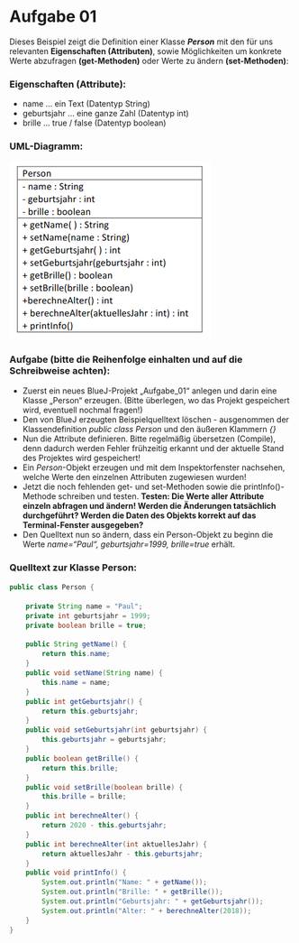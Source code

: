 # Aufgabe 01
Dieses Beispiel zeigt die Definition einer Klasse ***Person*** mit den für uns relevanten **Eigenschaften (Attributen)**, sowie
Möglichkeiten um konkrete Werte abzufragen **(get-Methoden)** oder Werte zu ändern **(set-Methoden)**:

### Eigenschaften (Attribute):

- name ... ein Text (Datentyp String)
- geburtsjahr ... eine ganze Zahl (Datentyp int)
- brille ... true / false (Datentyp boolean)

### UML-Diagramm:

![](uml.png)

### Aufgabe (bitte die Reihenfolge einhalten und auf die Schreibweise achten):

- Zuerst ein neues BlueJ-Projekt „Aufgabe_01“ anlegen und darin eine Klasse „Person“ erzeugen.
(Bitte überlegen, wo das Projekt gespeichert wird, eventuell nochmal fragen!)
- Den von BlueJ erzeugten Beispielquelltext löschen - ausgenommen der Klassendefinition
*public class Person* und den äußeren Klammern *{}*
- Nun die Attribute definieren.
Bitte regelmäßig übersetzen (Compile), denn dadurch werden Fehler frühzeitig erkannt und der aktuelle
Stand des Projektes wird gespeichert!
- Ein *Person*-Objekt erzeugen und mit dem Inspektorfenster nachsehen, welche Werte den einzelnen
Attributen zugewiesen wurden!
- Jetzt die noch fehlenden get- und set-Methoden sowie die printInfo()-Methode schreiben und testen.
**Testen: Die Werte aller Attribute einzeln abfragen und ändern!
Werden die Änderungen tatsächlich durchgeführt?
Werden die Daten des Objekts korrekt auf das Terminal-Fenster ausgegeben?**
- Den Quelltext nun so ändern, dass ein Person-Objekt zu beginn die Werte
*name=“Paul“, geburtsjahr=1999, brille=true* erhält.

### Quelltext zur Klasse Person:

```java
public class Person {
    
    private String name = "Paul";
    private int geburtsjahr = 1999;
    private boolean brille = true;
    
    public String getName() {
        return this.name;
    }
    public void setName(String name) {
        this.name = name;
    }
    public int getGeburtsjahr() {
        return this.geburtsjahr;
    }
    public void setGeburtsjahr(int geburtsjahr) {
        this.geburtsjahr = geburtsjahr;
    }
    public boolean getBrille() {
        return this.brille;
    }
    public void setBrille(boolean brille) {
        this.brille = brille;
    }
    public int berechneAlter() {
        return 2020 - this.geburtsjahr;
    }
    public int berechneAlter(int aktuellesJahr) {
        return aktuellesJahr - this.geburtsjahr;
    }
    public void printInfo() {
        System.out.println("Name: " + getName());
        System.out.println("Brille: " + getBrille());
        System.out.println("Geburtsjahr: " + getGeburtsjahr());
        System.out.println("Alter: " + berechneAlter(2018));
    }
}
```
